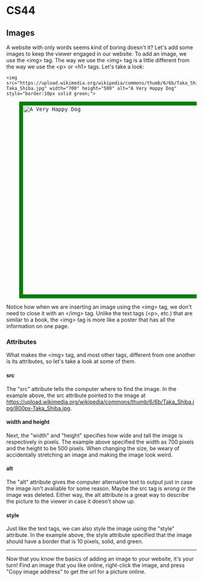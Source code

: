 # CS44

## Images

A website with only words seems kind of boring doesn't it?
Let's add some images to keep the viewer engaged in our website.
To add an image, we use the &lt;img> tag.
The way we use the &lt;img> tag is a little different from the way we use the &lt;p> or &lt;h1> tags.
Let's take a look:

	<img src="https://upload.wikimedia.org/wikipedia/commons/thumb/6/6b/Taka_Shiba.jpg/800px-Taka_Shiba.jpg" width="700" height="500" alt="A Very Happy Dog" style="border:10px solid green;">

<pre>
	<img src="https://upload.wikimedia.org/wikipedia/commons/thumb/6/6b/Taka_Shiba.jpg/800px-Taka_Shiba.jpg" width="700" height="500" alt="A Very Happy Dog" style="border:10px solid green;">
</pre>

Notice how when we are inserting an image using the &lt;img> tag, we don't need to close it with an &lt;/img> tag.
Unlike the text tags (&lt;p>, etc.) that are similar to a book, the &lt;img> tag is more like a poster that has all the information on one page.

### Attributes

What makes the &lt;img> tag, and most other tags, different from one another is its attributes, so let's take a look at some of them.

#### src

The "src" attribute tells the computer where to find the image. In the example above, the src attribute pointed to the image at https://upload.wikimedia.org/wikipedia/commons/thumb/6/6b/Taka_Shiba.jpg/800px-Taka_Shiba.jpg.

#### width and height

Next, the "width" and "height" specifies how wide and tall the image is respectively in pixels. The example above specified the width as 700 pixels and the height to be 500 pixels. When changing the size, be weary of accidentally stretching an image and making the image look weird.

#### alt

The "alt" attribute gives the computer alternative text to output just in case the image isn't avaliable for some reason. Maybe the src tag is wrong or the image was deleted. Either way, the alt attribute is a great way to describe the picture to the viewer in case it doesn't show up.

#### style

Just like the text tags, we can also style the image using the "style" attribute. In the example above, the style attribute specified that the image should have a border that is 10 pixels, solid, and green.

---

Now that you know the basics of adding an image to your website, it's your turn!
Find an image that you like online, right-click the image, and press "Copy image address" to get the url for a picture online.
